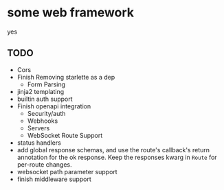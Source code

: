 # some web framework

yes

## TODO

- Cors
- Finish Removing starlette as a dep
  - Form Parsing
- jinja2 templating
- builtin auth support
- Finish openapi integration
  - Security/auth
  - Webhooks
  - Servers
  - WebSocket Route Support
- status handlers
- add global response schemas, and use the route's callback's return annotation for the ok response. Keep the responses kwarg in `Route` for per-route changes.
- websocket path parameter support
- finish middleware support
